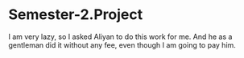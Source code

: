 # Semester-2.Project

I am very lazy, so I asked Aliyan to do this work for me. And he as a gentleman did it without any fee, even though I am going to pay him.
